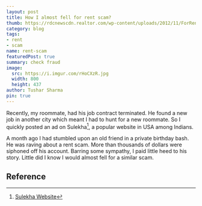 ```yaml
---
layout: post
title: How I almost fell for rent scam?
thumb: https://rdcnewscdn.realtor.com/wp-content/uploads/2012/11/ForRent-wide29.jpg
category: blog
tags:
- rent
- scam
name: rent-scam
featuredPost: true
summary: check fraud
image: 
  src: https://i.imgur.com/rHoCXzR.jpg
  width: 800
  height: 437
author: Tushar Sharma
pin: true
---
```



Recently, my roommate, had his job contract terminated. He found a new job in another city which meant I had to hunt for a new roommate. So I quickly posted an ad on Sulekha[^sulekha], a popular website in USA among Indians.

A month ago I had stumbled upon an old friend in a private birthday bash. He was raving about a rent scam. More than thousands of dollars were siphoned off his account. Barring some sympathy, I paid little heed to his story. Little did I know I would almost fell for a similar scam.



## Reference


[^sulekha]: [Sulekha Website](http://us.sulekha.com)



